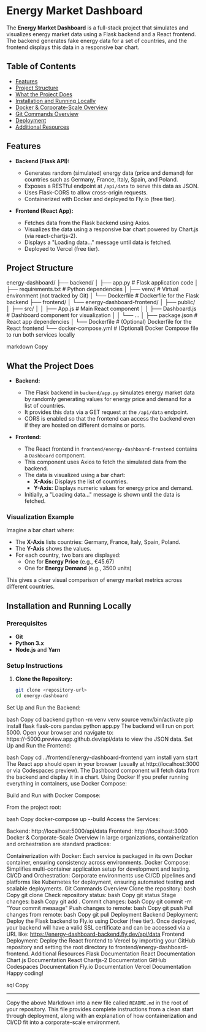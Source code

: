 # Energy Market Dashboard

The **Energy Market Dashboard** is a full-stack project that simulates and visualizes energy market data using a Flask backend and a React frontend. The backend generates fake energy data for a set of countries, and the frontend displays this data in a responsive bar chart.

## Table of Contents

- [Features](#features)
- [Project Structure](#project-structure)
- [What the Project Does](#what-the-project-does)
- [Installation and Running Locally](#installation-and-running-locally)
- [Docker & Corporate-Scale Overview](#docker--corporate-scale-overview)
- [Git Commands Overview](#git-commands-overview)
- [Deployment](#deployment)
- [Additional Resources](#additional-resources)

## Features

- **Backend (Flask API):**
  - Generates random (simulated) energy data (price and demand) for countries such as Germany, France, Italy, Spain, and Poland.
  - Exposes a RESTful endpoint at `/api/data` to serve this data as JSON.
  - Uses Flask-CORS to allow cross-origin requests.
  - Containerized with Docker and deployed to Fly.io (free tier).

- **Frontend (React App):**
  - Fetches data from the Flask backend using Axios.
  - Visualizes the data using a responsive bar chart powered by Chart.js (via react-chartjs-2).
  - Displays a "Loading data..." message until data is fetched.
  - Deployed to Vercel (free tier).

## Project Structure

energy-dashboard/ ├── backend/ │ ├── app.py # Flask application code │ ├── requirements.txt # Python dependencies │ ├── venv/ # Virtual environment (not tracked by Git) │ └── Dockerfile # Dockerfile for the Flask backend ├── frontend/ │ └── energy-dashboard-frontend/ │ ├── public/ │ ├── src/ │ │ ├── App.js # Main React component │ │ ├── Dashboard.js # Dashboard component for visualization │ │ └── ... │ ├── package.json # React app dependencies │ └── Dockerfile # (Optional) Dockerfile for the React frontend └── docker-compose.yml # (Optional) Docker Compose file to run both services locally

markdown
Copy

## What the Project Does

- **Backend:**
  - The Flask backend in `backend/app.py` simulates energy market data by randomly generating values for energy price and demand for a list of countries.
  - It provides this data via a GET request at the `/api/data` endpoint.
  - CORS is enabled so that the frontend can access the backend even if they are hosted on different domains or ports.

- **Frontend:**
  - The React frontend in `frontend/energy-dashboard-frontend` contains a `Dashboard` component.
  - This component uses Axios to fetch the simulated data from the backend.
  - The data is visualized using a bar chart:
    - **X-Axis:** Displays the list of countries.
    - **Y-Axis:** Displays numeric values for energy price and demand.
  - Initially, a "Loading data..." message is shown until the data is fetched.

### Visualization Example

Imagine a bar chart where:
- The **X-Axis** lists countries: Germany, France, Italy, Spain, Poland.
- The **Y-Axis** shows the values.
- For each country, two bars are displayed:
  - One for **Energy Price** (e.g., €45.67)
  - One for **Energy Demand** (e.g., 3500 units)

This gives a clear visual comparison of energy market metrics across different countries.

## Installation and Running Locally

### Prerequisites

- **Git**
- **Python 3.x**
- **Node.js** and **Yarn**

### Setup Instructions

1. **Clone the Repository:**

   ```bash
   git clone <repository-url>
   cd energy-dashboard
Set Up and Run the Backend:

bash
Copy
cd backend
python -m venv venv
source venv/bin/activate
pip install flask flask-cors pandas
python app.py
The backend will run on port 5000.
Open your browser and navigate to:
https://<your-codespace-name>-5000.preview.app.github.dev/api/data to view the JSON data.
Set Up and Run the Frontend:

bash
Copy
cd ../frontend/energy-dashboard-frontend
yarn install
yarn start
The React app should open in your browser (usually at http://localhost:3000 or via Codespaces preview).
The Dashboard component will fetch data from the backend and display it in a chart.
Using Docker
If you prefer running everything in containers, use Docker Compose:

Build and Run with Docker Compose:

From the project root:

bash
Copy
docker-compose up --build
Access the Services:

Backend: http://localhost:5000/api/data
Frontend: http://localhost:3000
Docker & Corporate-Scale Overview
In large organizations, containerization and orchestration are standard practices:

Containerization with Docker:
Each service is packaged in its own Docker container, ensuring consistency across environments.
Docker Compose:
Simplifies multi-container application setup for development and testing.
CI/CD and Orchestration:
Corporate environments use CI/CD pipelines and platforms like Kubernetes for deployment, ensuring automated testing and scalable deployments.
Git Commands Overview
Clone the repository:
bash
Copy
git clone <repository-url>
Check repository status:
bash
Copy
git status
Stage changes:
bash
Copy
git add .
Commit changes:
bash
Copy
git commit -m "Your commit message"
Push changes to remote:
bash
Copy
git push
Pull changes from remote:
bash
Copy
git pull
Deployment
Backend Deployment:
Deploy the Flask backend to Fly.io using Docker (free tier).
Once deployed, your backend will have a valid SSL certificate and can be accessed via a URL like: https://energy-dashboard-backend.fly.dev/api/data
Frontend Deployment:
Deploy the React frontend to Vercel by importing your GitHub repository and setting the root directory to frontend/energy-dashboard-frontend.
Additional Resources
Flask Documentation
React Documentation
Chart.js Documentation
React Chartjs-2 Documentation
GitHub Codespaces Documentation
Fly.io Documentation
Vercel Documentation
Happy coding!

sql
Copy

---

Copy the above Markdown into a new file called `README.md` in the root of your repository. This file provides complete instructions from a clean start through deployment, along with an explanation of how containerization and CI/CD fit into a corporate-scale environment.

